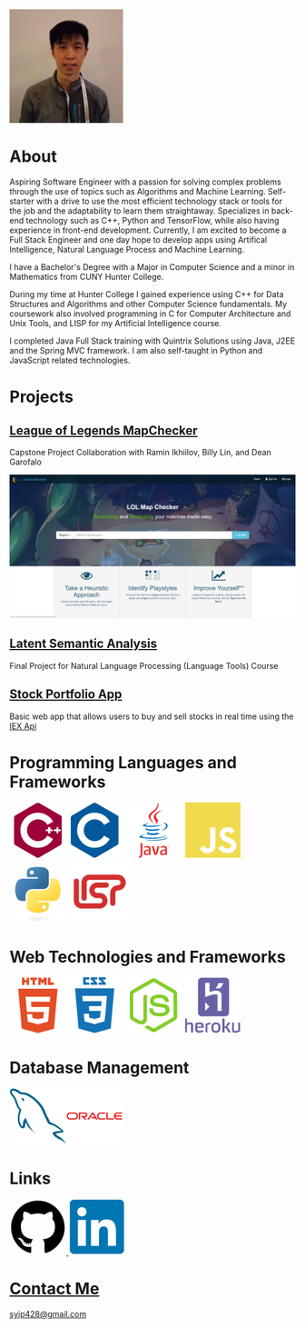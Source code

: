 <img src="/images/pfp.png" width="200" height="200">



# About

Aspiring Software Engineer with a passion for solving complex problems through the use of topics such as Algorithms and Machine Learning. 
Self-starter with a drive to use the most efficient technology stack or tools for the job and the adaptability to learn them straightaway. 
Specializes in back-end technology such as C++, Python and TensorFlow, while also having experience in front-end development.
Currently, I am excited to become a Full Stack Engineer and one day hope to develop apps using Artifical Intelligence, Natural Language Process and Machine Learning. 

I have a Bachelor's Degree with a Major in Computer Science and a minor in Mathematics from CUNY Hunter College.

During my time at Hunter College I gained experience using C++ for Data Structures and Algorithms and other Computer Science fundamentals.
My coursework also involved programming in C for Computer Architecture and Unix Tools, and LISP for my Artificial Intelligence course. 

I completed Java Full Stack training with Quintrix Solutions using Java, J2EE and the Spring MVC framework.
I am also self-taught in Python and JavaScript related technologies.

# Projects

## [League of Legends MapChecker](./lolmc.md)

Capstone Project Collaboration with Ramin Ikhiilov, Billy Lin, and Dean Garofalo

![LoLMC example image](/images/lolmclanding.png)


## [Latent Semantic Analysis](./lsa.md)

Final Project for Natural Language Processing (Language Tools) Course


## [Stock Portfolio App](./stockport.md)

Basic web app that allows users to buy and sell stocks in real time using the [IEX Api](ihttps://iexcloud.io/docs/api/)


# Programming Languages and Frameworks

<img src="/images/icons/cplusplus-plain.svg" width="100" height="100"><img src="/images/icons/c-plain.svg" width="100" height="100">
<img src="/images/icons/java-original-wordmark.svg" width="100" height="100">
<img src="/images/icons/javascript-plain.svg" width="100" height="100">
<img src="/images/icons/python-original.svg" width="100" height="100">
<img src="/images/icons/lisp.png" width="110" height="110">


# Web Technologies and Frameworks

<img src="/images/icons/html5-plain-wordmark.svg" width="100" height="100"><img src="/images/icons/css3-plain-wordmark.svg" width="100" height="100">
<img src="/images/icons/nodejs-plain.svg" width="100" height="100">
<img src="/images/icons/heroku-plain-wordmark.svg" width="100" height="100">


# Database Management

<img src="/images/icons/mysql-plain.svg" width="100" height="100"><img src="/images/icons/oracle-original.svg" width="100" height="100">


# Links
<a href="https://github.com/doubleyip"><svg width="100" height="100" viewBox="0 0 128 128">
	<path fill-rule="evenodd" clip-rule="evenodd" d="M64 5.103c-33.347 0-60.388 27.035-60.388 60.388 0 26.682 17.303 49.317 41.297 57.303 3.017.56 4.125-1.31 4.125-2.905 0-1.44-.056-6.197-.082-11.243-16.8 3.653-20.345-7.125-20.345-7.125-2.747-6.98-6.705-8.836-6.705-8.836-5.48-3.748.413-3.67.413-3.67 6.063.425 9.257 6.223 9.257 6.223 5.386 9.23 14.127 6.562 17.573 5.02.542-3.903 2.107-6.568 3.834-8.076-13.413-1.525-27.514-6.704-27.514-29.843 0-6.593 2.36-11.98 6.223-16.21-.628-1.52-2.695-7.662.584-15.98 0 0 5.07-1.623 16.61 6.19C53.7 35 58.867 34.327 64 34.304c5.13.023 10.3.694 15.127 2.033 11.526-7.813 16.59-6.19 16.59-6.19 3.287 8.317 1.22 14.46.593 15.98 3.872 4.23 6.215 9.617 6.215 16.21 0 23.194-14.127 28.3-27.574 29.796 2.167 1.874 4.097 5.55 4.097 11.183 0 8.08-.07 14.583-.07 16.572 0 1.607 1.088 3.49 4.148 2.897 23.98-7.994 41.263-30.622 41.263-57.294C124.388 32.14 97.35 5.104 64 5.104z"></path><path d="M26.484 91.806c-.133.3-.605.39-1.035.185-.44-.196-.685-.605-.543-.906.13-.31.603-.395 1.04-.188.44.197.69.61.537.91zm-.743-.55M28.93 94.535c-.287.267-.85.143-1.232-.28-.396-.42-.47-.983-.177-1.254.298-.266.844-.14 1.24.28.394.426.472.984.17 1.255zm-.575-.618M31.312 98.012c-.37.258-.976.017-1.35-.52-.37-.538-.37-1.183.01-1.44.373-.258.97-.025 1.35.507.368.545.368 1.19-.01 1.452zm0 0M34.573 101.373c-.33.365-1.036.267-1.552-.23-.527-.487-.674-1.18-.343-1.544.336-.366 1.045-.264 1.564.23.527.486.686 1.18.333 1.543zm0 0M39.073 103.324c-.147.473-.825.688-1.51.486-.683-.207-1.13-.76-.99-1.238.14-.477.823-.7 1.512-.485.683.206 1.13.756.988 1.237zm0 0M44.016 103.685c.017.498-.563.91-1.28.92-.723.017-1.308-.387-1.315-.877 0-.503.568-.91 1.29-.924.717-.013 1.306.387 1.306.88zm0 0M48.614 102.903c.086.485-.413.984-1.126 1.117-.7.13-1.35-.172-1.44-.653-.086-.498.422-.997 1.122-1.126.714-.123 1.354.17 1.444.663zm0 0"></path>
</svg>
<a href="https://www.linkedin.com/in/simon-yip-926789142"><img src="/images/icons/linkedin-original.svg" width="100" height="100" alt="LinkedIn">

# Contact Me

syip428@gmail.com